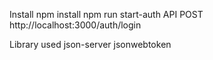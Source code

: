 Install
	npm install
	npm run start-auth
API
	POST http://localhost:3000/auth/login

Library used
	json-server
	jsonwebtoken
